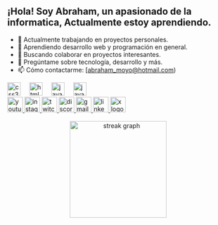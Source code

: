 
<h2 align="left">¡Hola! Soy Abraham, un apasionado de la informatica, Actualmente estoy aprendiendo.</h2>

- 🔭 Actualmente trabajando en proyectos personales.
- 🌱 Aprendiendo desarrollo web y programación en general.
- 👯 Buscando colaborar en proyectos interesantes.
- 💬 Pregúntame sobre tecnología, desarrollo y más.
- 📫 Cómo contactarme: [abraham_moyo@hotmail.com)

<div align="left">
  <img src="https://cdn.jsdelivr.net/gh/devicons/devicon/icons/css3/css3-original.svg" height="30" alt="css3 logo"  />
  <img width="12" />
  <img src="https://cdn.jsdelivr.net/gh/devicons/devicon/icons/html5/html5-original.svg" height="30" alt="html5 logo"  />
  <img width="12" />
  <img src="https://cdn.jsdelivr.net/gh/devicons/devicon/icons/javascript/javascript-original.svg" height="30" alt="javascript logo"  />
  <img width="12" />

  <img src="https://th.bing.com/th/id/OIP.izZsA31we6vlZa_XmWd-SwHaHa?rs=1&pid=ImgDetMain)" height="30" alt="javascript logo"  />
  <img width="12" />
  

<div align="left">
  <a href="(https://www.youtube.com/channel/UCxs6-LseYdACVD71MKlc0cg)">
    <img src="https://img.shields.io/static/v1?message=Youtube&logo=youtube&label=&color=FF0000&logoColor=white&labelColor=&style=for-the-badge" height="35" alt="youtube logo"  />
  </a>
  <a href=https://www.instagram.com/abraham.martin.524/?igsh=MXN0eGJoNHB6MmRsOA%3D%3D>
    <img src="https://img.shields.io/static/v1?message=Instagram&logo=instagram&label=&color=FF00FF&logoColor=white&labelColor=&style=for-the-badge" height="35" alt="instagram logo"  />
  </a>
  <a href="URL_DEL_CANAL_DE_TWITCH">
    <img src="https://img.shields.io/static/v1?message=Twitch&logo=twitch&label=&color=9146FF&logoColor=white&labelColor=&style=for-the-badge" height="35" alt="twitch logo"  />
  </a>
  <a href="URL_DEL_SERVIDOR_DE_DISCORD">
    <img src="https://img.shields.io/static/v1?message=Discord&logo=discord&label=&color=7289DA&logoColor=white&labelColor=&style=for-the-badge" height="35" alt="discord logo"  />
  </a>
  <a href=orangemecanicclub@gmail.com>
    <img src="https://img.shields.io/static/v1?message=Gmail&logo=gmail&label=&color=D14836&logoColor=white&labelColor=&style=for-the-badge" height="35" alt="gmail logo"  />
  </a>
  <a href="URL_DEL_PERFIL_DE_LINKEDIN">
    <img src="https://img.shields.io/static/v1?message=LinkedIn&logo=linkedin&label=&color=0077B5&logoColor=white&labelColor=&style=for-the-badge" height="35" alt="linkedin logo"  />
  </a>
  <a href=[(https://twitter.com/abmmm1988?t=8gk8eYCbC7UGViwXNcYovQ&s=09)](https://twitter.com/abmmm1988?t=8gk8eYCbC7UGViwXNcYovQ&s=09)>
    <img src="https://img.shields.io/static/v1?message=twitter&logo=x&label=&color=000000&logoColor=white&labelColor=&style=for-the-badge" height="35" alt="x logo"  />
  </a>
</div>


<br clear="both">

<div align="center">
  <img src="https://streak-stats.demolab.com?user=maurodesouza&locale=en&mode=daily&theme=dark&hide_border=false&border_radius=5&order=3" height="220" alt="streak graph"  />
</div>

###
